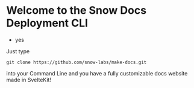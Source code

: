 # Welcome to the Snow Docs Deployment CLI

- yes

Just type
```
git clone https://github.com/snow-labs/make-docs.git
```
into your Command Line and you have a fully customizable docs website made in SvelteKit!
